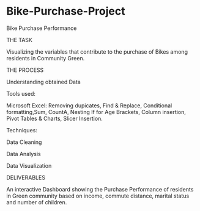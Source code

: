 # Bike-Purchase-Project


Bike Purchase Performance

THE TASK

Visualizing the variables that contribute to the purchase of Bikes among residents in Community Green. 

THE PROCESS						

Understanding obtained Data

Tools used:

Microsoft Excel: Removing dupicates, Find & Replace, Conditional formatting,Sum, CountA, Nesting If for Age Brackets, Column insertion, Pivot Tables & Charts, Slicer Insertion.


Techniques:

Data Cleaning

Data Analysis

Data Visualization


DELIVERABLES

An interactive Dashboard showing the Purchase Performance of residents in Green community based on income, commute distance, marital status and number of children.
